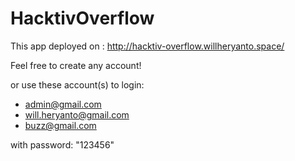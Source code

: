 # HacktivOverflow

This app deployed on : http://hacktiv-overflow.willheryanto.space/

Feel free to create any account!

or use these account(s) to login:

* admin@gmail.com
* will.heryanto@gmail.com
* buzz@gmail.com

with password: "123456"